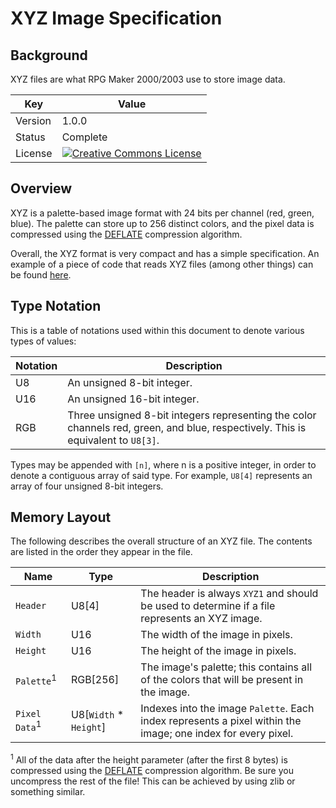 # XYZ Image Specification
## Background
XYZ files are what RPG Maker 2000/2003 use to store image data.

| Key | Value |
| --- | --- |
| Version | 1.0.0 |
| Status | Complete |
| License | [![Creative Commons License](https://i.creativecommons.org/l/by-sa/4.0/88x31.png)](http://creativecommons.org/licenses/by-sa/4.0/) |

## Overview
XYZ is a palette-based image format with 24 bits per channel (red, green, blue). The palette can store up to 256 distinct colors, and the pixel data is compressed using the [DEFLATE](https://en.wikipedia.org/wiki/DEFLATE) compression algorithm.

Overall, the XYZ format is very compact and has a simple specification. An example of a piece of code that reads XYZ files (among other things) can be found [here](https://github.com/napen123/xyz2png/blob/master/src/main.rs).

## Type Notation
This is a table of notations used within this document to denote various types of values:

| Notation | Description |
| --- | --- |
| U8 | An unsigned 8-bit integer. |
| U16 | An unsigned 16-bit integer. |
| RGB | Three unsigned 8-bit integers representing the color channels red, green, and blue, respectively. This is equivalent to `U8[3]`. |

Types may be appended with `[n]`, where n is a positive integer, in order to denote a contiguous array of said type. For example, `U8[4]` represents an array of four unsigned 8-bit integers.

## Memory Layout
The following describes the overall structure of an XYZ file. The contents are listed in the order they appear in the file.

| Name | Type | Description |
| --- | --- | --- |
| `Header` | U8[4] | The header is always `XYZ1` and should be used to determine if a file represents an XYZ image. |
| `Width` | U16 | The width of the image in pixels. |
| `Height` | U16 | The height of the image in pixels. |
| `Palette`<sup>1</sup> | RGB[256] | The image's palette; this contains all of the colors that will be present in the image. |
| `Pixel Data`<sup>1</sup> | U8[`Width` * `Height`] | Indexes into the image `Palette`. Each index represents a pixel within the image; one index for every pixel. |

<sup>1</sup> All of the data after the height parameter (after the first 8 bytes) is compressed using the [DEFLATE](https://en.wikipedia.org/wiki/DEFLATE) compression algorithm. Be sure you uncompress the rest of the file! This can be achieved by using zlib or something similar.
